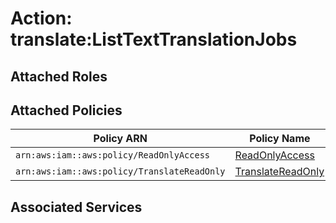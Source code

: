 # Action: translate:ListTextTranslationJobs

## Attached Roles

## Attached Policies

| Policy ARN | Policy Name |
|------------|-------------|
| `arn:aws:iam::aws:policy/ReadOnlyAccess` | [ReadOnlyAccess](../policies.md#readonlyaccess) |
| `arn:aws:iam::aws:policy/TranslateReadOnly` | [TranslateReadOnly](../policies.md#translatereadonly) |

## Associated Services

